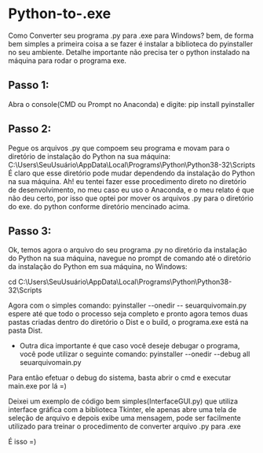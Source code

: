 # Python-to-.exe
Como Converter seu programa .py para .exe para Windows? bem, de forma bem simples a primeira coisa a se fazer é instalar a biblioteca do pyinstaller no seu ambiente.
Detalhe importante não precisa ter o python instalado na máquina para rodar o programa exe.

## Passo 1:
Abra o console(CMD ou Prompt no Anaconda) e digite: pip install pyinstaller

## Passo 2:
Pegue os arquivos .py que compoem seu programa e movam para o diretório de instalação do Python na sua máquina: C:\Users\SeuUsuário\AppData\Local\Programs\Python\Python38-32\Scripts
É claro que esse diretório pode mudar dependendo da instalação do Python na sua máquina. Ah! eu tentei fazer esse procedimento direto no diretório de desenvolvimento, no meu caso eu uso o Anaconda, e o meu relato é que não deu certo, por isso que optei por mover os arquivos .py para o diretório do exe. do python conforme diretório mencinado acima.

## Passo 3:
Ok, temos agora o arquivo do seu programa .py no diretório da instalação do Python na sua máquina, navegue no prompt de comando até o diretório da instalação do Python em sua máquina, no Windows:

cd C:\Users\SeuUsuário\AppData\Local\Programs\Python\Python38-32\Scripts

Agora com o simples comando: pyinstaller --onedir -- seuarquivomain.py
espere até que todo o processo seja completo e pronto agora temos duas pastas criadas dentro do diretório o Dist e o build, o programa.exe está na pasta Dist. 

 - Outra dica importante é que caso você deseje debugar o programa, você pode utilizar o seguinte comando:
      pyinstaller --onedir --debug all seuarquivomain.py

Para então efetuar o debug do sistema, basta abrir o cmd e executar main.exe por lá =)

Deixei um exemplo de código bem simples(InterfaceGUI.py) que utiliza interface gráfica com a biblioteca Tkinter, ele apenas abre uma tela de seleção de arquivo e depois exibe uma mensagem, pode ser facilmente utilizado para treinar o procedimento de converter arquivo .py para .exe


É isso =)

